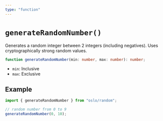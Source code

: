 ```yaml
---
type: "function"
---
```


# `generateRandomNumber()`

Generates a random integer between 2 integers (including negatives). Uses cryptographically strong random values.

```ts
function generateRandomNumber(min: number, max: number): number;
```

- `min`: Inclusive
- `max`: Exclusive

## Example

```ts
import { generateRandomNumber } from "oslo/random";

// random number from 0 to 9 
generateRandomNumber(0, 10);
```
